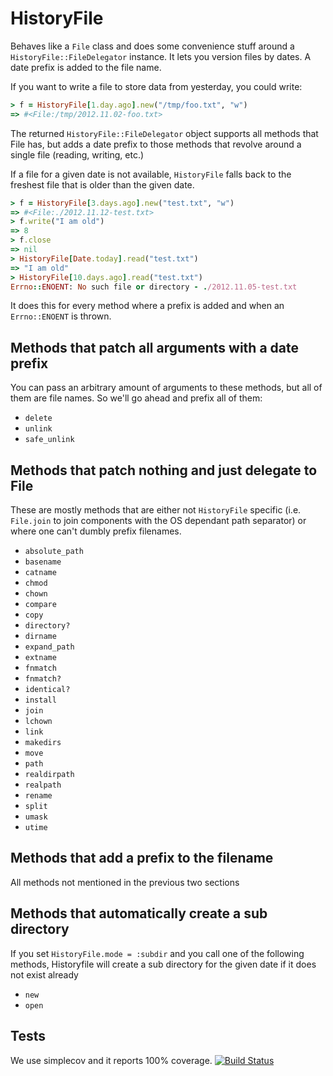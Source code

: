 HistoryFile
===========

Behaves like a `File` class and does some convenience stuff
around a `HistoryFile::FileDelegator` instance. It lets you 
version files by dates. A date prefix is added to the file
name.

If you want to write a file to store data from yesterday, 
you could write:

```ruby
> f = HistoryFile[1.day.ago].new("/tmp/foo.txt", "w")
=> #<File:/tmp/2012.11.02-foo.txt>
```

The returned `HistoryFile::FileDelegator` object supports all
methods that File has, but adds a date prefix to those methods
that revolve around a single file (reading, writing, etc.)

If a file for a given date is not available, `HistoryFile` falls
back to the freshest file that is older than the given date.

```ruby
> f = HistoryFile[3.days.ago].new("test.txt", "w")
=> #<File:./2012.11.12-test.txt>
> f.write("I am old")
=> 8
> f.close
=> nil
> HistoryFile[Date.today].read("test.txt")
=> "I am old"
> HistoryFile[10.days.ago].read("test.txt")
Errno::ENOENT: No such file or directory - ./2012.11.05-test.txt
```
It does this for every method where a prefix is added and when
an `Errno::ENOENT` is thrown.

Methods that patch all arguments with a date prefix
---------------------------------------------------
You can pass an arbitrary amount of arguments to these methods,
but all of them are file names. So we'll go ahead and prefix all
of them:

- `delete`
- `unlink`
- `safe_unlink`

Methods that patch nothing and just delegate to File
----------------------------------------------------
These are mostly methods that are either not `HistoryFile` specific
(i.e. `File.join` to join components with the OS dependant path 
separator) or where one can't dumbly prefix filenames. 

- `absolute_path`
- `basename`
- `catname`
- `chmod`
- `chown`
- `compare`
- `copy`
- `directory?`
- `dirname`
- `expand_path`
- `extname`
- `fnmatch`
- `fnmatch?`
- `identical?`
- `install`
- `join`
- `lchown`
- `link`
- `makedirs`
- `move`
- `path`
- `realdirpath`
- `realpath`
- `rename`
- `split`
- `umask`
- `utime`

Methods that add a prefix to the filename
-----------------------------------------
All methods not mentioned in the previous two sections

Methods that automatically create a sub directory
-------------------------------------------------
If you set `HistoryFile.mode = :subdir` and you call one of the
following methods, Historyfile will create a sub directory for the given
date if it does not exist already

- `new`
- `open`

Tests
-----
We use simplecov and it reports 100% coverage.
[![Build Status](https://travis-ci.org/jayniz/history_file.png)](https://travis-ci.org/jayniz/history_file?branch=master)
